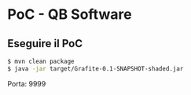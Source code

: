 <!-- LTeX: language=it -->
# PoC - QB Software
## Eseguire il PoC
```bash
$ mvn clean package
$ java -jar target/Grafite-0.1-SNAPSHOT-shaded.jar
```

Porta: 9999